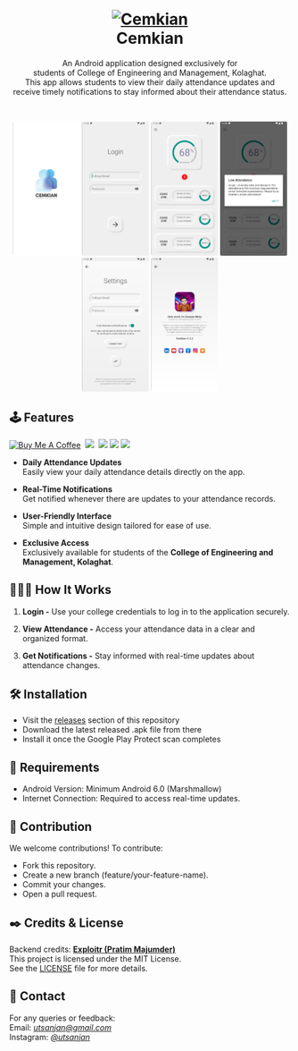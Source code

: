 <h1 align="center">
  <br>
  <a href="https://github.com/utsanjan/Cemkian">
  <img src="https://cutt.ly/zrkSr3x7"
  alt="Cemkian" width=150>
  </a><br>
  Cemkian
  <br>
</h1>  

<p align="center">An Android application designed exclusively for<br>
students of College of Engineering and Management, Kolaghat.<br>
This app allows students to view their daily attendance updates and<br>
receive timely notifications to stay informed about their attendance status.
</p><br>

<p align="center">
<img src="https://github.com/utsanjan/Cemkian/blob/main/docs/screenshots/1.png" width=120 height=240> <img src="https://github.com/utsanjan/Cemkian/blob/main/docs/screenshots/2.png" width=120 height=240> <img src="https://github.com/utsanjan/Cemkian/blob/main/docs/screenshots/3.png" width=120 height=240> <img src="https://github.com/utsanjan/Cemkian/blob/main/docs/screenshots/4.png" width=120 height=240> <img src="https://github.com/utsanjan/Cemkian/blob/main/docs/screenshots/5.png" width=120 height=240> <img src="https://github.com/utsanjan/Cemkian/blob/main/docs/screenshots/6.png" width=120 height=240> </p>

## 🕹️ Features
[![Buy Me A Coffee](https://img.shields.io/badge/Buy_Me_A_Coffee-FFDD00?style=flat&logo=buy-me-a-coffee&logoColor=black)](https://www.buymeacoffee.com/utsanjan)‎ ‎
[![](https://dcbadge.vercel.app/api/server/uavTPkr?style=flat)](https://discord.gg/bvzTHWnD3n)‎ ‎‎
[![](https://img.shields.io/github/license/utsanjan/Cemkian?logoColor=red&style=flat)](https://github.com/utsanjan/Cemkian/blob/main/LICENSE)‎ ‎‎
[![](https://img.shields.io/github/languages/count/utsanjan/Cemkian?style=flat)](https://github.com/utsanjan/Cemkian/search?l=shell)‎ ‎
[![](https://img.shields.io/github/languages/top/utsanjan/Cemkian?color=light%20green&style=flat)](https://github.com/Cemkian)‎ ‎ <br>
- **Daily Attendance Updates**  
  Easily view your daily attendance details directly on the app.

- **Real-Time Notifications**  
  Get notified whenever there are updates to your attendance records.

- **User-Friendly Interface**  
  Simple and intuitive design tailored for ease of use.

- **Exclusive Access**  
  Exclusively available for students of the **College of Engineering and Management, Kolaghat**.

## 🙋🏻‍♂️ How It Works
1. **Login -**  Use your college credentials to log in to the application securely.

2. **View Attendance -**  Access your attendance data in a clear and organized format.

3. **Get Notifications -**  Stay informed with real-time updates about attendance changes.

## 🛠️ Installation
- Visit the [releases](https://github.com/utsanjan/Cemkian/releases) section of this repository
- Download the latest released .apk file from there
- Install it once the Google Play Protect scan completes

## 🔴 Requirements
- Android Version: Minimum Android 6.0 (Marshmallow)
- Internet Connection: Required to access real-time updates.

## 🤝 Contribution
We welcome contributions! To contribute:
- Fork this repository.
- Create a new branch (feature/your-feature-name).
- Commit your changes.
- Open a pull request.

## ✒️ Credits & License
Backend credits: **[Exploitr (Pratim Majumder)](https://github.com/ExploiTR)**<br>
This project is licensed under the MIT License.<br>
See the [LICENSE](https://github.com/utsanjan/Cemkian?tab=MIT-1-ov-file) file for more details.

## 📲 Contact
For any queries or feedback:<br>
Email: *[utsanjan@gmail.com](mailto:utsanjan@gmail.com)*<br>
Instagram: *[@utsanjan](https://www.instagram.com/utsanjan)*
